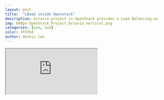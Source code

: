 ```yaml
---
layout: post
title:  "LBaaS inside Openstack"
description: Octavia project in OpenStack provides a Load Balancing-as-a-Service (LBaaS) version 2. Octavia uses a set of instances on a Compute node called amphora and communicates with the amphora over a load-balancing management network. This article describes how to enable and provision LBaaS using Octavia project. By default, the Load-balancing services are on the controller nodes - Octavia runs on your Controller node. 
img: 600px-OpenStack_Project_Octavia_vertical.png
categories: [one, two]
color: 7FFFD4
author: dennis.lee
---
```

<iframe src="https://docs.google.com/document/d/e/2PACX-1vRCQEJ0KMvhJtMZ72AXWdlzKLLOH4byVUrbr15g2bFeA3kAHVj46YS6c0853yaE1l1_mefGDd2hViA_/pub?embedded=true"></iframe>
